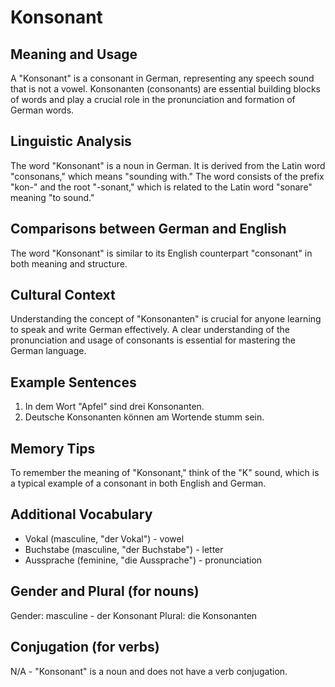# Konsonant
## Meaning and Usage
A "Konsonant" is a consonant in German, representing any speech sound that is not a vowel. Konsonanten (consonants) are essential building blocks of words and play a crucial role in the pronunciation and formation of German words.

## Linguistic Analysis
The word "Konsonant" is a noun in German. It is derived from the Latin word "consonans," which means "sounding with." The word consists of the prefix "kon-" and the root "-sonant," which is related to the Latin word "sonare" meaning "to sound."

## Comparisons between German and English
The word "Konsonant" is similar to its English counterpart "consonant" in both meaning and structure.

## Cultural Context
Understanding the concept of "Konsonanten" is crucial for anyone learning to speak and write German effectively. A clear understanding of the pronunciation and usage of consonants is essential for mastering the German language.

## Example Sentences
1. In dem Wort "Apfel" sind drei Konsonanten.
2. Deutsche Konsonanten können am Wortende stumm sein.

## Memory Tips
To remember the meaning of "Konsonant," think of the "K" sound, which is a typical example of a consonant in both English and German.

## Additional Vocabulary
- Vokal (masculine, "der Vokal") - vowel
- Buchstabe (masculine, "der Buchstabe") - letter
- Aussprache (feminine, "die Aussprache") - pronunciation

## Gender and Plural (for nouns)
Gender: masculine - der Konsonant
Plural: die Konsonanten

## Conjugation (for verbs)
N/A - "Konsonant" is a noun and does not have a verb conjugation.